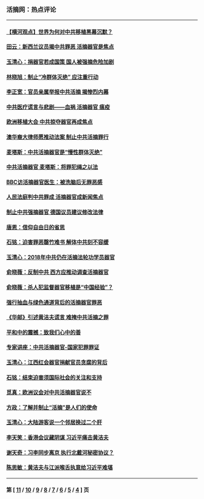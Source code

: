 ### 活摘网：热点评论
---
#### [【横河观点】世界为何对中共移植黑幕沉默？](../../pages/nf5879/n13244249.md?07170430) 
#### [田云：新西兰议员揭中共罪恶 活摘器官是焦点](../../pages/nf5879/n13070629.md?07170430) 
#### [玉清心：捐器官若成国策 国人被强摘危险加剧](../../pages/nf5879/n12802713.md?07170430) 
#### [林晓旭：制止“冷群体灭绝” 应注重行动](../../pages/nf5879/n12779736.md?07170430) 
#### [李正宽：官员亲属举报中共活摘 揭惨烈内幕](../../pages/nf5879/n12684490.md?07170430) 
#### [中共医疗谎言与悲剧——血祸 活摘器官 瘟疫](../../pages/nf5879/n12372103.md?07170430) 
#### [欧洲移植大会 中共掠夺器官再成焦点](../../pages/nf5879/n11538883.md?07170430) 
#### [澳华裔大律师愿推动法案 制止中共活摘罪行](../../pages/nf5879/n11377039.md?07170430) 
#### [麦塔斯：中共活摘器官是“慢性群体灭绝”](../../pages/nf5879/n11350529.md?07170430) 
#### [中共活摘器官 麦塔斯：将罪犯绳之以法](../../pages/nf5879/n11347973.md?07170430) 
#### [BBC访活摘器官医生：被洗脑后无罪恶感](../../pages/nf5879/n11335935.md?07170430) 
#### [人民法庭判中共罪成 活摘器官成新闻焦点](../../pages/nf5879/n11331578.md?07170430) 
#### [制止中共强摘器官 德国议员建议修改法律](../../pages/nf5879/n11249451.md?07170430) 
#### [唐恩：信仰自由日的省思](../../pages/nf5879/n11003525.md?07170430) 
#### [石铭：迫害罪恶罄竹难书  解体中共刻不容缓](../../pages/nf5879/n10942855.md?07170430) 
#### [玉清心：2018年中共仍在活摘法轮功学员器官](../../pages/nf5879/n10914646.md?07170430) 
#### [俞晓薇：反制中共 西方应推动调查活摘器官](../../pages/nf5879/n10794671.md?07170430) 
#### [俞晓薇：杀人犯监督器官移植是“中国经验”？](../../pages/nf5879/n10466427.md?07170430) 
#### [强行抽血与绿色通道背后的活摘器官罪恶](../../pages/nf5879/n10004708.md?07170430) 
#### [《华邮》引述黄洁夫谎言 难掩中共活摘之罪](../../pages/nf5879/n9642309.md?07170430) 
#### [平和中的震撼：致我们心中的善](../../pages/nf5879/n9021123.md?07170430) 
#### [专家讲座：中共活摘器官-国家犯罪罪证](../../pages/nf5879/n8828153.md?07170430) 
#### [玉清心：江西红会器官捐献官员贪腐的背后](../../pages/nf5879/n8522122.md?07170430) 
#### [石铭：结束迫害须国际社会的关注和支持](../../pages/nf5879/n8443497.md?07170430) 
#### [觅真：欧洲议会对中共活摘器官说不](../../pages/nf5879/n8337486.md?07170430) 
#### [方政：了解并制止“活摘”是人们的使命](../../pages/nf5879/n8329214.md?07170430) 
#### [玉清心：大陆游客说一个邻居换过二个肝](../../pages/nf5879/n8291404.md?07170430) 
#### [李天笑：香港会议藏阴谋 习近平痛击黄洁夫](../../pages/nf5879/n8241459.md?07170430) 
#### [谢天奇：习李同步离京 执行北戴河秘密协议？](../../pages/nf5879/n8230418.md?07170430) 
#### [陈思敏：黄洁夫与江派喉舌执意给习近平难堪](../../pages/nf5879/n8222166.md?07170430) 

---
#### 第 [ [11](./11.md?07170430) / [10](./10.md?07170430) / [9](./9.md?07170430) / [8](./8.md?07170430) / [7](./7.md?07170430) / [6](./6.md?07170430) / [5](./5.md?07170430) / [4](./4.md?07170430) ] 页
